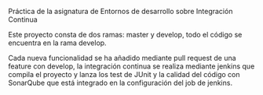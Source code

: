 Práctica de la asignatura de Entornos de desarrollo sobre Integración Continua

Este proyecto consta de dos ramas: master y develop, todo el código se encuentra en la rama develop.

Cada nueva funcionalidad se ha añadido mediante pull request de una feature con develop, la integración continua se realiza mediante jenkins que compila el proyecto y lanza los test de JUnit y la calidad del código con SonarQube que está integrado en la configuración del job de jenkins.

